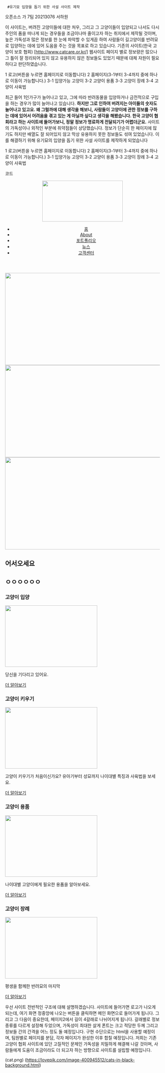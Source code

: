      #유기묘 입양을 돕기 위한 사설 사이트 제작
오픈소스 가 7팀 20213076 서하원

  이 사이트는, 버려진 고양이들에 대한 처우, 그리고 그 고양이들이 입양되고 나서도 다시 주인의 품을 떠나게 되는 경우들을 조금이나마 줄이고자 하는 취지에서 제작될 것이며, 높은 가독성과 많은 정보를 한 눈에 파악할 수 있게끔 하여 사람들이 길고양이를 반려묘로 입양하는 데에 있어 도움을 주는 것을 목표로 하고 있습니다. 
기존의 사이트(한국 고양이 보호 협회) [http://www.catcare.or.kr/] 웹사이트 페이지 별로 정보량은 많으나 그 틀이 잘 정리되어 있지 않고 유용하지 않은 정보들도 있었기 때문에 대체 자원이 필요하다고 판단하였습니다. 

 
1 로고(버튼을 누르면 홈페이지로 이동합니다)
2 홈페이지(3-1부터 3-4까지 중에 하나로 이동이 가능합니다.)
3-1 입양가능 고양이
3-2 고양이 용품
3-3 고양이 장례
3-4 고양이 사육법

최근 들어 1인가구가 늘어나고 있고, 그에 따라 반려동물을 입양하거나 금전적으로 구입을 하는 경우가 많이 늘어나고 있습니다. **하지만 그로 인하여 버려지는 아이들의 숫자도 늘어나고 있고요. 왜 그럴까에 대해 생각을 해보니, 사람들이 고양이에 관한 정보를 구하는 데에 있어서 어려움을 겪고 있는 게 아닐까 싶다고 생각을 해봤습니다. 한국 고양이 협회라고 하는 사이트에 들어가보니, 정말 정보가 명료하게 전달되기가 어렵더군요.** 사이트의 가독성이나 외적인 부분에 취약점들이 상당했습니다. 정보가 단순히 한 페이지에 많기도 하지만 배열도 잘 되어있지 않고 막상 유용하지 못한 정보들도 섞여 있었습니다. 이를 해결하기 위해 유기묘의 입양을 돕기 위한 사설 사이트를 제작하게 되었습니다
  
 
1 로고(버튼을 누르면 홈페이지로 이동합니다)
2 홈페이지(3-1부터 3-4까지 중에 하나로 이동이 가능합니다.)
3-1 입양가능 고양이
3-2 고양이 용품
3-3 고양이 장례
3-4 고양이 사육법
          
코드

<!DOCTYPE html>
<html lang="en" dir="ltr">
<head>
<title>Catch Cats</title>
<meta charset="UTF-8">
<!--[if lt IE 9]><script src="js/html5.js"></script><![endif]-->
<link rel="stylesheet" type="text/css" href="css/styles.css">
<script src="js/jquery-1.5.1.min.js"></script>
<script src="js/slides.min.jquery.js"></script>
<script>
$(function () {
    $('#slides')
        .slides({
        preload: true,
        preloadImage: 'images/loading.gif',
        play: 5000,
        pause: 2500,
        hoverPause: true
    });
});
</script>
</head>
<body>
<!--start container-->
<div id="container">
  <!--start header-->
  <header>
    <!--start logo-->
    <a href="#" id="logo"><img src="images/logo.png" width="262" height="133" alt=""></a>
    <!--end logo-->
    <!--start menu-->
    <nav>
      <ul>
        <li><a href="#">홈</a></li>
        <li><a href="#">About</a></li>
        <li><a href="#">포트폴리오</a></li>
        <li><a href="#">뉴스</a></li>
        <li><a href="#">고객센터</a></li>
      </ul>
    </nav>
    <!--end menu-->
    <!--end header-->
  </header>
  <!--start intro-->
  <section id="intro">
    <div id="slides">
      <div class="slides_container"> <img src="images/banner1.jpg" width="960" height="300" alt=""> <img src="images/banner2.jpg" width="960" height="300" alt=""> <img src="images/banner3.jpg" width="960" height="300" alt=""> </div>
    </div>
  </section>
  <!--end intro-->
  <!--start holder-->
  <div class="holder_content1">
    <section class="group5">
      <h1>어서오세요</h1>
      <article>
        <h2>ㅇㅇㅇㅇㅇㅇ</h2>
      </article>
    </section>
  </div>
  <!--end holder-->
  <!--start holder-->
  <div class="holder_content">
    <section class="group1">
      <h3>고양이 입양</h3>
      <a class="photo_hover3" href="#"><img src="images/picture2.jpg" width="300" height="200" alt=""></a>
      <p>당신을 기다리고 있어요.</p>
      <a href=""><span class="button">더 알아보기</span></a> </section>
    <section class="group2">
      <h3>고양이 키우기</h3>
      <a class="photo_hover3" href="#"><img src="images/picture3.jpg" width="300" height="200" alt=""></a>
      <p>고양이 키우기가 처음이신가요? 유아기부터 성묘까지 나이대별 특징과 사육법을 보세요.</p>
      <a href=""><span class="button">더 알아보기</span></a> </section>
    <section class="group3">
      <h3>고양이 용품</h3>
      <a class="photo_hover3" href="#"><img src="images/picture1.jpg" width="300" height="200" alt=""></a>
      <p>나이대별 고양이에게 필요한 용품을 알아보세요.</p>
      <a href=""><span class="button">더 알아보기</span></a> </section>
    <section class="group4">
      <h3>고양이 장례</h3>
      <a class="photo_hover3" href="#"><img src="images/picture4.jpg" width="300" height="200" alt=""></a>
      <p>평생을 함께한 반려묘의 마지막</p>
      <a href=""><span class="button">더 알아보기</span></a> </section>
  </div>
  <!--end holder-->
<!--end container-->
</body>
</html>

우선 사이트 전반적인 구조에 대해 설명하겠습니다. 사이트에 들어가면 로고가 나오게 되는데, 여기 화면 정중앙에 나오는 버튼을 클릭하면 메인 화면으로 들어가게 됩니다. 그리고 그 다음이 중요한데, 페이지2에서 길이 4갈래로 나뉘어지게 됩니다. 갈래별로 정보 종류를 다르게 설정해 두었으며, 가독성이 최대한 살게 폰트는 크고 적당한 두께 그리고 정보들 간의 간격을 어느 정도 둘 예정입니다.
구현 수단으로는 html을 사용할 예정이며, 팀원별로 페이지를 분담, 각자 페이지가 완성한 이후 합칠 예정입니다. 저희는 기존 고양이 협회 사이트에 있던 고질적인 문제인 가독성을 치밀하게 해결해 나갈 것이며, 사람들에게 도움이 조금이라도 더 되고자 하는 방향으로 사이트를 설립할 예정입니다.


(cat.png) (https://lovepik.com/image-400945512/cats-in-black-background.html)




